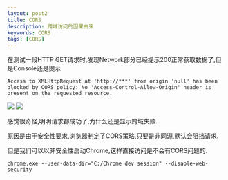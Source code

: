 ```yaml
---
layout: post2
title: CORS
description: 跨域访问的因果由来
keywords: CORS
tags: [CORS]
---
```


在测试一段HTTP GET请求时,发现Network部分已经提示200正常获取数据了,但是Console还是提示
``` 
Access to XMLHttpRequest at 'http://***' from origin 'null' has been blocked by CORS policy: No 'Access-Control-Allow-Origin' header is present on the requested resource.
```

![](../_site/assets/imgs/cors-network-success.png)
![](../_site/assets/imgs/cors-error.png)

感觉很奇怪,明明请求都成功了,为什么还是显示跨域失败.
[](https://stackoverflow.com/questions/20035101/why-does-my-javascript-get-a-no-access-control-allow-origin-header-is-present?rq=1)

原因是由于安全性要求,浏览器制定了CORS策略,只要是非同源,默认会阻挡请求.

但是我们可以以非安全性启动Chrome,这样直接访问是不会有CORS问题的.
``` script
chrome.exe --user-data-dir="C:/Chrome dev session" --disable-web-security
```